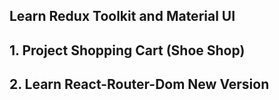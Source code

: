 ## Learn Redux Toolkit and Material UI 

## 1. Project Shopping Cart (Shoe Shop)
## 2. Learn React-Router-Dom New Version
